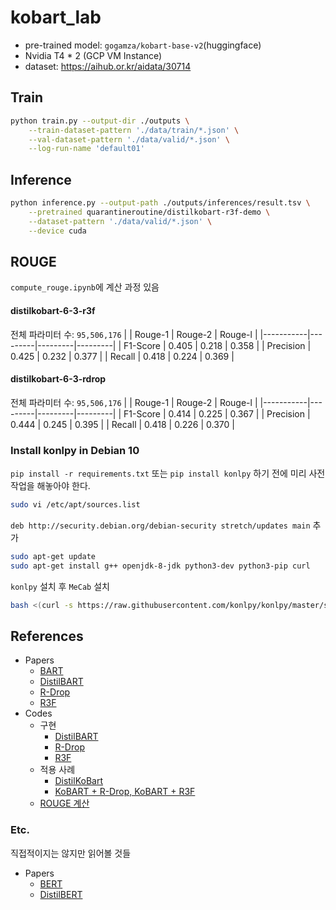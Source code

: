 # kobart_lab
- pre-trained model: `gogamza/kobart-base-v2`(huggingface)
- Nvidia T4 * 2 (GCP VM Instance)
- dataset: https://aihub.or.kr/aidata/30714

## Train
```bash
python train.py --output-dir ./outputs \
    --train-dataset-pattern './data/train/*.json' \
    --val-dataset-pattern './data/valid/*.json' \
    --log-run-name 'default01'
```

## Inference
```bash
python inference.py --output-path ./outputs/inferences/result.tsv \
    --pretrained quarantineroutine/distilkobart-r3f-demo \
    --dataset-pattern './data/valid/*.json' \
    --device cuda
```

## ROUGE
`compute_rouge.ipynb`에 계산 과정 있음
#### distilkobart-6-3-r3f
전체 파라미터 수: `95,506,176`
|           | Rouge-1 | Rouge-2 | Rouge-l |
|-----------|---------|---------|---------|
| F1-Score  |  0.405  |  0.218  |  0.358  |
| Precision |  0.425  |  0.232  |  0.377  |
| Recall    |  0.418  |  0.224  |  0.369  |

#### distilkobart-6-3-rdrop
전체 파라미터 수: `95,506,176`
|           | Rouge-1 | Rouge-2 | Rouge-l |
|-----------|---------|---------|---------|
| F1-Score  |  0.414  |  0.225  |  0.367  |
| Precision |  0.444  |  0.245  |  0.395  |
| Recall    |  0.418  |  0.226  |  0.370  |

### Install konlpy in Debian 10
`pip install -r requirements.txt` 또는 `pip install konlpy` 하기 전에 미리 사전 작업을 해놓아야 한다.
```bash
sudo vi /etc/apt/sources.list
```
`deb http://security.debian.org/debian-security stretch/updates main` 추가
```bash
sudo apt-get update
sudo apt-get install g++ openjdk-8-jdk python3-dev python3-pip curl
```
`konlpy` 설치 후 `MeCab` 설치
```bash
bash <(curl -s https://raw.githubusercontent.com/konlpy/konlpy/master/scripts/mecab.sh)
```

## References
- Papers
  - [BART](https://arxiv.org/abs/1910.13461)
  - [DistilBART](https://arxiv.org/abs/2010.13002)
  - [R-Drop](https://arxiv.org/abs/2106.14448)
  - [R3F](https://arxiv.org/abs/2008.03156)
- Codes
  - 구현
    - [DistilBART](https://github.com/huggingface/transformers/tree/49e4fece5c5cfb31615a3bddcff15517333e6fb6/examples/seq2seq#distilbart)
    - [R-Drop](https://github.com/dropreg/R-Drop)
    - [R3F](https://github.com/pytorch/fairseq/tree/main/examples/rxf)
  - 적용 사례
    - [DistilKoBart](https://github.com/youngerous/kobart-voice-summarization)
    - [KoBART + R-Drop, KoBART + R3F](https://github.com/cosmoquester/2021-dialogue-summary-competition)
  - [ROUGE 계산](https://dacon.io/competitions/official/235673/talkboard/401911)

### Etc.
직접적이지는 않지만 읽어볼 것들
- Papers
  - [BERT](https://arxiv.org/abs/1810.04805)
  - [DistilBERT](https://arxiv.org/abs/1910.01108)
